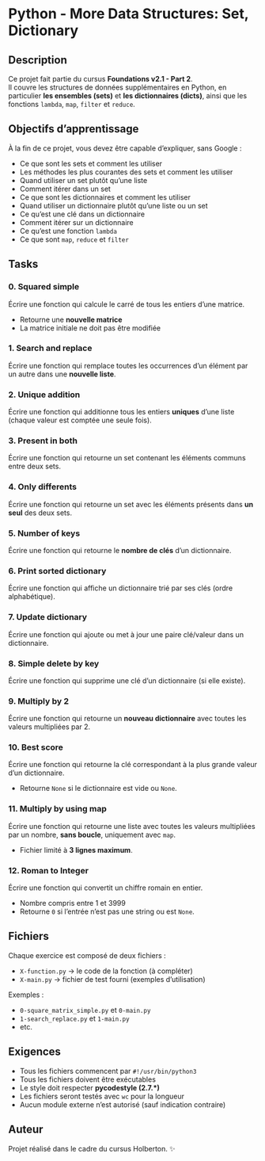 # Python - More Data Structures: Set, Dictionary

## Description
Ce projet fait partie du cursus **Foundations v2.1 - Part 2**.  
Il couvre les structures de données supplémentaires en Python, en particulier **les ensembles (sets)** et **les dictionnaires (dicts)**, ainsi que les fonctions `lambda`, `map`, `filter` et `reduce`.

## Objectifs d’apprentissage
À la fin de ce projet, vous devez être capable d’expliquer, sans Google :
- Ce que sont les sets et comment les utiliser
- Les méthodes les plus courantes des sets et comment les utiliser
- Quand utiliser un set plutôt qu’une liste
- Comment itérer dans un set
- Ce que sont les dictionnaires et comment les utiliser
- Quand utiliser un dictionnaire plutôt qu’une liste ou un set
- Ce qu’est une clé dans un dictionnaire
- Comment itérer sur un dictionnaire
- Ce qu’est une fonction `lambda`
- Ce que sont `map`, `reduce` et `filter`

## Tasks

### 0. Squared simple
Écrire une fonction qui calcule le carré de tous les entiers d’une matrice.  
- Retourne une **nouvelle matrice**  
- La matrice initiale ne doit pas être modifiée  

### 1. Search and replace
Écrire une fonction qui remplace toutes les occurrences d’un élément par un autre dans une **nouvelle liste**.  

### 2. Unique addition
Écrire une fonction qui additionne tous les entiers **uniques** d’une liste (chaque valeur est comptée une seule fois).  

### 3. Present in both
Écrire une fonction qui retourne un set contenant les éléments communs entre deux sets.  

### 4. Only differents
Écrire une fonction qui retourne un set avec les éléments présents dans **un seul** des deux sets.  

### 5. Number of keys
Écrire une fonction qui retourne le **nombre de clés** d’un dictionnaire.  

### 6. Print sorted dictionary
Écrire une fonction qui affiche un dictionnaire trié par ses clés (ordre alphabétique).  

### 7. Update dictionary
Écrire une fonction qui ajoute ou met à jour une paire clé/valeur dans un dictionnaire.  

### 8. Simple delete by key
Écrire une fonction qui supprime une clé d’un dictionnaire (si elle existe).  

### 9. Multiply by 2
Écrire une fonction qui retourne un **nouveau dictionnaire** avec toutes les valeurs multipliées par 2.  

### 10. Best score
Écrire une fonction qui retourne la clé correspondant à la plus grande valeur d’un dictionnaire.  
- Retourne `None` si le dictionnaire est vide ou `None`.  

### 11. Multiply by using map
Écrire une fonction qui retourne une liste avec toutes les valeurs multipliées par un nombre, **sans boucle**, uniquement avec `map`.  
- Fichier limité à **3 lignes maximum**.  

### 12. Roman to Integer
Écrire une fonction qui convertit un chiffre romain en entier.  
- Nombre compris entre 1 et 3999  
- Retourne `0` si l’entrée n’est pas une string ou est `None`.  

## Fichiers
Chaque exercice est composé de deux fichiers :
- `X-function.py` → le code de la fonction (à compléter)
- `X-main.py` → fichier de test fourni (exemples d’utilisation)

Exemples :
- `0-square_matrix_simple.py` et `0-main.py`
- `1-search_replace.py` et `1-main.py`
- etc.

## Exigences
- Tous les fichiers commencent par `#!/usr/bin/python3`
- Tous les fichiers doivent être exécutables
- Le style doit respecter **pycodestyle (2.7.\*)**
- Les fichiers seront testés avec `wc` pour la longueur
- Aucun module externe n’est autorisé (sauf indication contraire)

## Auteur
Projet réalisé dans le cadre du cursus Holberton. ✨
